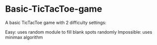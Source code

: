 # Basic-TicTacToe-game

A basic TicTacToe game with 2 difficulty settings:

Easy: uses random module to fill blank spots randomly
Impossible: uses minimax algorithm
